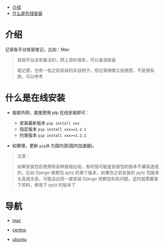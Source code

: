 <!--ts-->

- [介绍](#介绍)
- [什么是在线安装](#什么是在线安装)

<!-- Added by: edy, at: 2023年 3月13日 星期一 11时03分51秒 CST -->

<!--te-->

# 介绍

记录各平台安装笔记，比如：Mac

> 其他平台没有备注的，网上资料很多，可以查询安装
>
> 笔记里，也有一些之前安装的实战例子，但记录稍微又些随意，不是很系统，可以参考

# 什么是在线安装

- 能联外网，直接使用 pip 在线安装即可：

  - 安装最新版本 `pip install xxx`
  - 指定版本 `pip install xxx==1.2.1`
  - 约束版本 `pip install xxx>=1.2.1`

- 如果慢，更新 `pip源` 为国内源(国内加速器)。

> 注意：
>
> 如果安装包后使用有各种报错出现，有时很可能是安装包的版本不兼容造成的，比如 Django 依赖包 pytz 的某个版本，如果你之前安装的 pytz 包版本太高或太低，可能会出现一直安装 Django 依赖包失败问题，这时就需要查下资料，修改下 pytz 的版本了

# 导航

- [mac](./mac/)

- [centos](./centos/)

- [ubuntu](./ubuntu/)
